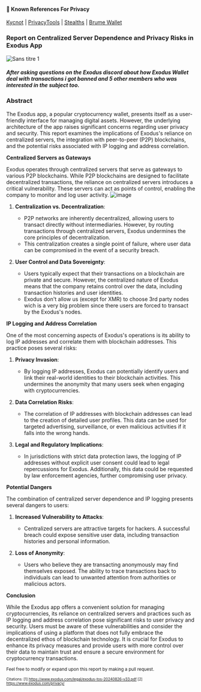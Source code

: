 #### 📣 Known References For Privacy
[Kycnot](https://kycnot.me) | [PrivacyTools](https://www.privacytools.io) | [Stealths](https://stealths.net/) | [Brume Wallet](https://github.com/brumewallet/wallet)

### Report on Centralized Server Dependence and Privacy Risks in Exodus App
![Sans titre 1](https://github.com/user-attachments/assets/399a8170-94a0-4e65-9f2c-cf25bee3c5c7)


##### After asking questions on the Exodus discord about how Exodus Wallet deal with transactions i got banned and 5 other members who was interested in the subject too.

### Abstract
The Exodus app, a popular cryptocurrency wallet, presents itself as a user-friendly interface for managing digital assets. However, the underlying architecture of the app raises significant concerns regarding user privacy and security. This report examines the implications of Exodus's reliance on centralized servers, the integration with peer-to-peer (P2P) blockchains, and the potential risks associated with IP logging and address correlation.

**Centralized Servers as Gateways**

Exodus operates through centralized servers that serve as gateways to various P2P blockchains. While P2P blockchains are designed to facilitate decentralized transactions, the reliance on centralized servers introduces a critical vulnerability. These servers can act as points of control, enabling the company to monitor and log user activity.
![image](https://github.com/user-attachments/assets/f8a75d33-8e7b-4595-82be-a6c2bbf48915)


1. **Centralization vs. Decentralization**: 
   - P2P networks are inherently decentralized, allowing users to transact directly without intermediaries. However, by routing transactions through centralized servers, Exodus undermines the core principles of decentralization.
   - This centralization creates a single point of failure, where user data can be compromised in the event of a security breach.

2. **User Control and Data Sovereignty**:
   - Users typically expect that their transactions on a blockchain are private and secure. However, the centralized nature of Exodus means that the company retains control over the data, including transaction histories and user identities.
   - Exodus don't allow us (except for XMR) to choose 3rd party nodes wich is a very big problem since there users are forced to transact by the Exodus's nodes.

**IP Logging and Address Correlation**

One of the most concerning aspects of Exodus's operations is its ability to log IP addresses and correlate them with blockchain addresses. This practice poses several risks:

1. **Privacy Invasion**:
   - By logging IP addresses, Exodus can potentially identify users and link their real-world identities to their blockchain activities. This undermines the anonymity that many users seek when engaging with cryptocurrencies.

2. **Data Correlation Risks**:
   - The correlation of IP addresses with blockchain addresses can lead to the creation of detailed user profiles. This data can be used for targeted advertising, surveillance, or even malicious activities if it falls into the wrong hands.

3. **Legal and Regulatory Implications**:
   - In jurisdictions with strict data protection laws, the logging of IP addresses without explicit user consent could lead to legal repercussions for Exodus. Additionally, this data could be requested by law enforcement agencies, further compromising user privacy.

**Potential Dangers**

The combination of centralized server dependence and IP logging presents several dangers to users:

1. **Increased Vulnerability to Attacks**:
   - Centralized servers are attractive targets for hackers. A successful breach could expose sensitive user data, including transaction histories and personal information.

2. **Loss of Anonymity**:
   - Users who believe they are transacting anonymously may find themselves exposed. The ability to trace transactions back to individuals can lead to unwanted attention from authorities or malicious actors.

**Conclusion**

While the Exodus app offers a convenient solution for managing cryptocurrencies, its reliance on centralized servers and practices such as IP logging and address correlation pose significant risks to user privacy and security. Users must be aware of these vulnerabilities and consider the implications of using a platform that does not fully embrace the decentralized ethos of blockchain technology. It is crucial for Exodus to enhance its privacy measures and provide users with more control over their data to maintain trust and ensure a secure environment for cryptocurrency transactions.


<small>Feel free to modify or expand upon this report by making a pull request.<small/>

Citations:
[1] https://www.exodus.com/legal/exodus-tos-20240826-v33.pdf
[2] https://www.exodus.com/privacy/

